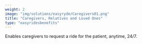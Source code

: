 ```yaml
---
weight: 2
image: "img/solutions/easyryde/Caregivers01.png"
title: "Caregivers, Relatives and Loved Ones"
type: "easyridesbenefits"
---
```

Enables caregivers to request a ride for the patient, anytime, 24/7.
